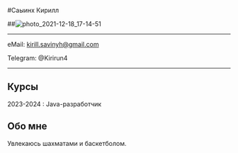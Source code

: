 #Саыинх Кирилл

##![photo_2021-12-18_17-14-51](https://github.com/Kirirun4/new-pages-site/assets/88333835/1f43509f-ef29-487c-ad90-30d6df42abbe)

-------------------     ----------------------------

eMail:                      kirill.savinyh@gmail.com

Telegram:                                  @Kirirun4

-------------------     ----------------------------

Курсы
---------

2023-2024
:   Java-разработчик

Обо мне
---------

Увлекаюсь шахматами и баскетболом.
